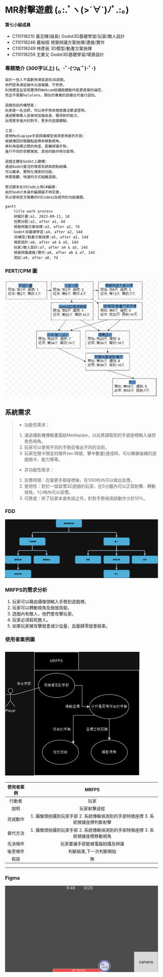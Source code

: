 
# MR射擊遊戲 (｡:.ﾟヽ(>´∀`)ﾉﾟ.:｡)   
#### 第七小組成員    
* C110118210 黃志輝(組長)  Godot3D基礎學習/玩家/敵人設計
* C110118246 戴裕桓  視覺辨識方案抉擇/連接/實作
* C110118249 林彥辰  3D模型/動畫方案抉擇
* C110118256 尤重又  Godot3D基礎學習/場景設計
### 專題簡介 (300字以上) (。･ﾟ･(つд`ﾟ)･ﾟ･)   
```
由於一些人不喜歡用滑鼠遊玩3D遊戲，
他們認為滑鼠操作太過複雜、不熟悉。
利用便宜且容易獲得的Webcam拍攝肢體動作能更直覺的操控，
而且不需要hololens、類似的專業的設備也可進行遊玩。

遊戲目前的構想是：
玩家是一名法師，可以用手勢來施放魔法擊退怪物，
通過擊敗敵人逐漸地加強自身、獲得新的能力，
出現更多強大的對手、更多的遊戲體驗。

工具：
使用Mediapipe手部辨識模型偵測使用者的手部:
根據傳回的關鍵點座標來移動視角，
再利用座標之間的角度、距離辨識手勢，
進行不同的攻擊施放、其他的動作與功能等。

遊戲主體在Godot上建構:
通過Godot靈活的場景系統與節點結構、
可以繼承、實例化場景的功能，
用更直觀、快速的方式組織遊戲。

程式腳本在VSCode上用C#編譯:
由於Godot本身的編譯器不夠完善，
所以使用官方推薦的VSCode以及提供的功能擴展。
```
```mermaid
gantt
    title work process
    研擬計畫:a1, 2023-09-11, 1d
    任務分配:a2, after a1, 4d
    視覺辨識方案抉擇:a3, after a2, 7d
    Godot3D基礎學習:a4, after a2, 14d
    3D模型/動畫方案抉擇:a5, after a2, 14d
    場景設計:a6, after a4 & a5, 14d
    玩家/敵人設計:a7, after a4 & a5, 14d
    視覺辨識連接/實作:a8, after a6 & a7, 14d
    測試:a9, after a8, 7d
```
### PERT/CPM 圖
![CPM](關鍵路竟.jpg "CPM")
## 系統需求
> * 功能性需求：
> 1. 通過攝影機傳輸畫面給Mediapipe，以此將讀取到的手部座標輸入操控角色視角。
> 2. 玩家可以使用不同的手勢召喚出不同的法術。
> 3. 玩家在關卡限定的條件(ex:時間、擊中數量)達成時，可以解鎖後續的遊戲關卡、能力等等。
> * 非功能性需求：
> 1. 反應時間：在變更手部座標後，在1/60秒內可以做出反應。
> 2. 使用性：對於一個習慣3D遊戲的玩家，在5分鐘內可以正常射擊、轉動視角，1小時內可以習慣。
> 3. 可靠度：除了玩家本身失誤之外，針對手勢偵測誤動作少於10%。
### FDD
![FDD](FDD.drawio.png "FDD")
### MRFPS的需求分析
1. 玩家可以藉由攝像頭輸入手勢到遊戲裡。
2. 玩家可以轉動視角及施放技能。
3. 遊戲內有敵人，他們會攻擊玩家。
4. 玩家必須殺死敵人。
5. 如果玩家被攻擊就會減少血量，血量歸零就會結束。
### 使用者案例圖
![user_case](user_case.drawio.png "user_case")
---
|使用者案例|MRFPS|
|:-------------:|:-------------:|
|行動者|玩家|
|說明|玩家射擊過程|
|完成動作|1. 攝像頭拍攝到玩家手部 2. 系統傳輸偵測到的手部特徵座標 3. 系統根據座標判斷射擊|
|替代方法|1. 攝像頭拍攝到玩家手部 2. 系統傳輸偵測到的手部特徵座標 3. 系統根據座標移動視角|
|先決條件|玩家要讓手部能被電腦拍攝及辨識|
|後至條件|判斷結束,下一次判斷開始|
|假設|無|
---
### Figma
![Figma](Figma.png "Figma")
